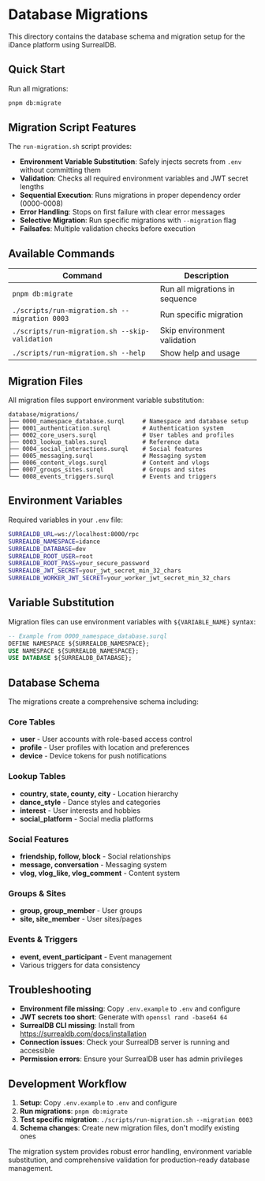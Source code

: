# Database Migrations

This directory contains the database schema and migration setup for the iDance platform using SurrealDB.

## Quick Start

Run all migrations:
```bash
pnpm db:migrate
```

## Migration Script Features

The `run-migration.sh` script provides:

- **Environment Variable Substitution**: Safely injects secrets from `.env` without committing them
- **Validation**: Checks all required environment variables and JWT secret lengths
- **Sequential Execution**: Runs migrations in proper dependency order (0000-0008)
- **Error Handling**: Stops on first failure with clear error messages
- **Selective Migration**: Run specific migrations with `--migration` flag
- **Failsafes**: Multiple validation checks before execution

## Available Commands

| Command | Description |
|---------|-------------|
| `pnpm db:migrate` | Run all migrations in sequence |
| `./scripts/run-migration.sh --migration 0003` | Run specific migration |
| `./scripts/run-migration.sh --skip-validation` | Skip environment validation |
| `./scripts/run-migration.sh --help` | Show help and usage |

## Migration Files

All migration files support environment variable substitution:

```
database/migrations/
├── 0000_namespace_database.surql     # Namespace and database setup
├── 0001_authentication.surql         # Authentication system
├── 0002_core_users.surql             # User tables and profiles
├── 0003_lookup_tables.surql          # Reference data
├── 0004_social_interactions.surql    # Social features
├── 0005_messaging.surql              # Messaging system
├── 0006_content_vlogs.surql          # Content and vlogs
├── 0007_groups_sites.surql           # Groups and sites
└── 0008_events_triggers.surql        # Events and triggers
```

## Environment Variables

Required variables in your `.env` file:

```bash
SURREALDB_URL=ws://localhost:8000/rpc
SURREALDB_NAMESPACE=idance
SURREALDB_DATABASE=dev
SURREALDB_ROOT_USER=root
SURREALDB_ROOT_PASS=your_secure_password
SURREALDB_JWT_SECRET=your_jwt_secret_min_32_chars
SURREALDB_WORKER_JWT_SECRET=your_worker_jwt_secret_min_32_chars
```

## Variable Substitution

Migration files can use environment variables with `${VARIABLE_NAME}` syntax:

```sql
-- Example from 0000_namespace_database.surql
DEFINE NAMESPACE ${SURREALDB_NAMESPACE};
USE NAMESPACE ${SURREALDB_NAMESPACE};
USE DATABASE ${SURREALDB_DATABASE};
```

## Database Schema

The migrations create a comprehensive schema including:

### Core Tables
- **user** - User accounts with role-based access control
- **profile** - User profiles with location and preferences  
- **device** - Device tokens for push notifications

### Lookup Tables
- **country, state, county, city** - Location hierarchy
- **dance_style** - Dance styles and categories
- **interest** - User interests and hobbies
- **social_platform** - Social media platforms

### Social Features
- **friendship, follow, block** - Social relationships
- **message, conversation** - Messaging system
- **vlog, vlog_like, vlog_comment** - Content system

### Groups & Sites
- **group, group_member** - User groups
- **site, site_member** - User sites/pages

### Events & Triggers
- **event, event_participant** - Event management
- Various triggers for data consistency

## Troubleshooting

- **Environment file missing**: Copy `.env.example` to `.env` and configure
- **JWT secrets too short**: Generate with `openssl rand -base64 64`
- **SurrealDB CLI missing**: Install from https://surrealdb.com/docs/installation
- **Connection issues**: Check your SurrealDB server is running and accessible
- **Permission errors**: Ensure your SurrealDB user has admin privileges

## Development Workflow

1. **Setup**: Copy `.env.example` to `.env` and configure
2. **Run migrations**: `pnpm db:migrate`
3. **Test specific migration**: `./scripts/run-migration.sh --migration 0003`
4. **Schema changes**: Create new migration files, don't modify existing ones

The migration system provides robust error handling, environment variable substitution, and comprehensive validation for production-ready database management.